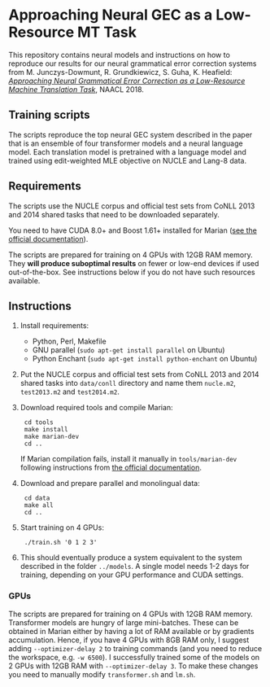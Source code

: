 # Approaching Neural GEC as a Low-Resource MT Task

This repository contains neural models and instructions on how to reproduce our
results for our neural grammatical error correction systems from M.
Junczys-Dowmunt, R. Grundkiewicz, S. Guha, K. Heafield: [_Approaching Neural
Grammatical Error Correction as a Low-Resource Machine Translation
Task_](http://www.aclweb.org/anthology/N18-1055), NAACL 2018.


## Training scripts

The scripts reproduce the top neural GEC system described in the paper that is
an ensemble of four transformer models and a neural language model. Each
translation model is pretrained with a language model and trained using
edit-weighted MLE objective on NUCLE and Lang-8 data.


## Requirements

The scripts use the NUCLE corpus and official test sets from CoNLL 2013 and
2014 shared tasks that need to be downloaded separately.

You need to have CUDA 8.0+ and Boost 1.61+ installed for Marian ([see the
official documentation](https://marian-nmt.github.io/docs/)).

The scripts are prepared for training on 4 GPUs with 12GB RAM memory.  They
**will produce suboptimal results** on fewer or low-end devices if used
out-of-the-box.  See instructions below if you do not have such resources
available.



## Instructions

1. Install requirements:
    - Python, Perl, Makefile
    - GNU parallel (`sudo apt-get install parallel` on Ubuntu)
    - Python Enchant (`sudo apt-get install python-enchant` on Ubuntu)

1. Put the NUCLE corpus and official test sets from CoNLL 2013 and 2014 shared
   tasks into `data/conll` directory and name them `nucle.m2`, `test2013.m2`
   and `test2014.m2`.
1. Download required tools and compile Marian:

        cd tools
        make install
        make marian-dev
        cd ..

    If Marian compilation fails, install it manually in `tools/marian-dev`
    following instructions from [the official
    documentation](https://marian-nmt.github.io/docs/).

1. Download and prepare parallel and monolingual data:

        cd data
        make all
        cd ..

1. Start training on 4 GPUs:

        ./train.sh '0 1 2 3'

1. This should eventually produce a system equivalent to the system described
   in the folder `../models`.  A single model needs 1-2 days for training,
   depending on your GPU performance and CUDA settings.


### GPUs

The scripts are prepared for training on 4 GPUs with 12GB RAM memory.
Transformer models are hungry of large mini-batches.  These can be obtained in
Marian either by having a lot of RAM available or by gradients accumulation.
Hence, if you have 4 GPUs with 8GB RAM only, I suggest adding
`--optimizer-delay 2` to training commands (and you need to reduce the
workspace, e.g. `-w 6500`).  I successfully trained some of the models on 2
GPUs with 12GB RAM with `--optimizer-delay 3`.  To make these changes you need
to manually modify `transformer.sh` and `lm.sh`.
